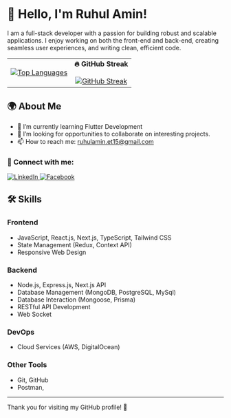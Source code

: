 # 👋 Hello, I'm Ruhul Amin!

I am a full-stack developer with a passion for building robust and scalable applications. I enjoy working on both the front-end and back-end, creating seamless user experiences, and writing clean, efficient code.

<table>
  <tr>
    <td>
      <a href="https://github.com/anuraghazra/github-readme-stats">
        <img src="https://github-readme-stats.vercel.app/api/top-langs/?username=ruhulamin-et15" alt="Top Languages"/>
      </a>
    </td>
    <td align="center">
      <strong>🔥 GitHub Streak</strong><br/> <br/>
      <a href="https://git.io/streak-stats">
        <img src="https://streak-stats.demolab.com/?user=ruhulamin-et15&theme=tokyonight" alt="GitHub Streak"/>
      </a>
    </td>
  </tr>
</table>


## 🌍 About Me

- 🌱 I’m currently learning Flutter Development  
- 💼 I’m looking for opportunities to collaborate on interesting projects.  
- 📫 How to reach me: ruhulamin.et15@gmail.com  

### 📱 Connect with me:
<p align="left">
  <a href="https://linkedin.com/in/ruhulamin-et15" target="_blank">
    <img src="https://img.shields.io/badge/LinkedIn-0077B5?style=for-the-badge&logo=linkedin&logoColor=white" alt="LinkedIn"/>
  </a>
  <a href="https://facebook.com/ruhulamin.fsd" target="_blank">
    <img src="https://img.shields.io/badge/Facebook-1877F2?style=for-the-badge&logo=facebook&logoColor=white" alt="Facebook"/>
  </a>
</p>




## 🛠️ Skills

### Frontend

- JavaScript, React.js, Next.js, TypeScript, Tailwind CSS
- State Management (Redux, Context API)
- Responsive Web Design

### Backend

- Node.js, Express.js, Next.js API
- Database Management (MongoDB, PostgreSQL, MySql)
- Database Interaction (Mongoose, Prisma)
- RESTful API Development
- Web Socket

### DevOps

- Cloud Services (AWS, DigitalOcean)

### Other Tools

- Git, GitHub
- Postman,

---

Thank you for visiting my GitHub profile! 🌟

